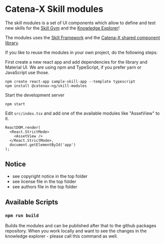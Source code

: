 # Catena-X Skill modules

The skill modules is a set of UI components which allow to define and test new skills for the [Skill Gym](../skill_gym) and the [Knowledge Explorer](../knowledge_explorer)!

The modules uses the [Skill Framework](../skill_framework) and the [Catena-X shared component library](https://www.npmjs.com/package/cx-portal-shared-components).

If you like to reuse the modules in your own project, do the following steps:

First create a new react app and add dependencies for the library and Material UI.
We are using npm and TypeScript, if you prefer yarn or JavaScript use those.

    npm create react-app sample-skill-app --template typescript
    npm install @catenax-ng/skill-modules

Start the development server

    npm start

Edit `src/index.tsx` and add one of the available modules like "AssetView" to it.

    ReactDOM.render(
      <React.StrictMode>
        <AssetView />
      </React.StrictMode>,
      document.getElementById('app')
    );

## Notice

- see copyright notice in the top folder
- see license file in the top folder
- see authors file in the top folder

## Available Scripts

### `npm run build`

Builds the modules and can be published after that to the github packages repository.
When you work locally and want to see the changes in the knowledge explorer - please call this command as well.
